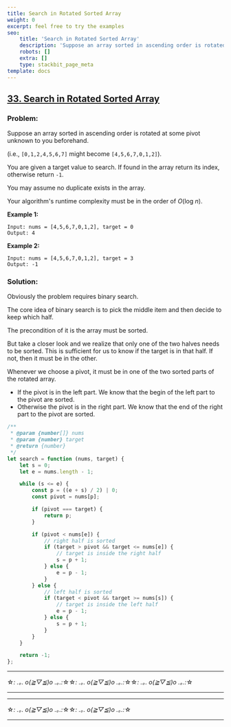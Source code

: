 ```yaml
---
title: Search in Rotated Sorted Array
weight: 0
excerpt: feel free to try the examples
seo:
    title: 'Search in Rotated Sorted Array'
    description: 'Suppose an array sorted in ascending order is rotated at some pivot unknown to you beforehand.'
    robots: []
    extra: []
    type: stackbit_page_meta
template: docs
---
```


## [33. Search in Rotated Sorted Array](https://leetcode.com/problems/search-in-rotated-sorted-array/description/)

### Problem:

Suppose an array sorted in ascending order is rotated at some pivot unknown to you beforehand.

(i.e., `[0,1,2,4,5,6,7]` might become `[4,5,6,7,0,1,2]`).

You are given a target value to search. If found in the array return its index, otherwise return `-1`.

You may assume no duplicate exists in the array.

Your algorithm's runtime complexity must be in the order of _O_(log _n_).

**Example 1:**

```
Input: nums = [4,5,6,7,0,1,2], target = 0
Output: 4
```

**Example 2:**

```
Input: nums = [4,5,6,7,0,1,2], target = 3
Output: -1
```

### Solution:

Obviously the problem requires binary search.

The core idea of binary search is to pick the middle item and then decide to keep which half.

The precondition of it is the array must be sorted.

But take a closer look and we realize that only one of the two halves needs to be sorted. This is sufficient for us to know if the target is in that half. If not, then it must be in the other.

Whenever we choose a pivot, it must be in one of the two sorted parts of the rotated array.

- If the pivot is in the left part. We know that the begin of the left part to the pivot are sorted.
- Otherwise the pivot is in the right part. We know that the end of the right part to the pivot are sorted.

```js
/**
 * @param {number[]} nums
 * @param {number} target
 * @return {number}
 */
let search = function (nums, target) {
    let s = 0;
    let e = nums.length - 1;

    while (s <= e) {
        const p = ((e + s) / 2) | 0;
        const pivot = nums[p];

        if (pivot === target) {
            return p;
        }

        if (pivot < nums[e]) {
            // right half is sorted
            if (target > pivot && target <= nums[e]) {
                // target is inside the right half
                s = p + 1;
            } else {
                e = p - 1;
            }
        } else {
            // left half is sorted
            if (target < pivot && target >= nums[s]) {
                // target is inside the left half
                e = p - 1;
            } else {
                s = p + 1;
            }
        }
    }

    return -1;
};
```

---

☆*: .｡. o(≧▽≦)o .｡.:*☆☆*: .｡. o(≧▽≦)o .｡.:*☆☆*: .｡. o(≧▽≦)o .｡.:*☆

---

---

☆*: .｡. o(≧▽≦)o .｡.:*☆☆*: .｡. o(≧▽≦)o .｡.:*☆

---
